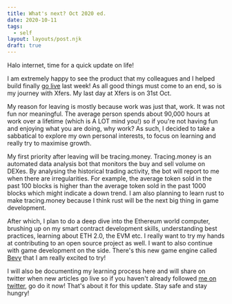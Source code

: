 ```yaml
---
title: What's next? Oct 2020 ed.
date: 2020-10-11
tags:
  - self
layout: layouts/post.njk
draft: true
---
```


Halo internet, time for a quick update on life!

I am extremely happy to see the product that my colleagues and I helped build finally [go live](https://medium.com/xfers-sg/introducing-xsgd-the-singapore-dollar-backed-and-travel-rule%C2%B9-compliant-stablecoin-753ea48c7b8e) last week! As all good things must come to an end, so is my journey with Xfers. My last day at Xfers is on 31st Oct.

My reason for leaving is mostly because work was just that, work. It was not fun nor meaningful. The average person spends about 90,000 hours at work over a lifetime (which is A LOT mind you!) so if you're not having fun and enjoying what you are doing, why work? As such, I decided to take a sabbatical to explore my own personal interests, to focus on learning and really try to maximise growth.

My first priority after leaving will be tracing.money. Tracing.money is an automated data analysis bot that monitors the buy and sell volume on DEXes. By analysing the historical trading activity, the bot will report to me when there are irregularities. For example, the average token sold in the past 100 blocks is higher than the average token sold in the past 1000 blocks which might indicate a down trend. I am also planning to learn rust to make tracing.money because I think rust will be the next big thing in game development.

After which, I plan to do a deep dive into the Ethereum world computer, brushing up on my smart contract development skills, understanding best practices, learning about ETH 2.0, the EVM etc. I really want to try my hands at contributing to an open source project as well. I want to also continue with game development on the side. There's this new game engine called [Bevy](https://bevyengine.org/) that I am really excited to try!

I will also be documenting my learning process here and will share on twitter when new articles go live so if you haven't already followed [me on twitter](https://twitter.com/itsmeSTYJ), go do it now! That's about it for this update. Stay safe and stay hungry!
